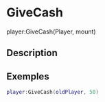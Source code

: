 # GiveCash
player:GiveCash(Player, mount)

## Description

## Exemples

```lua
player:GiveCash(oldPlayer, 50)
```
